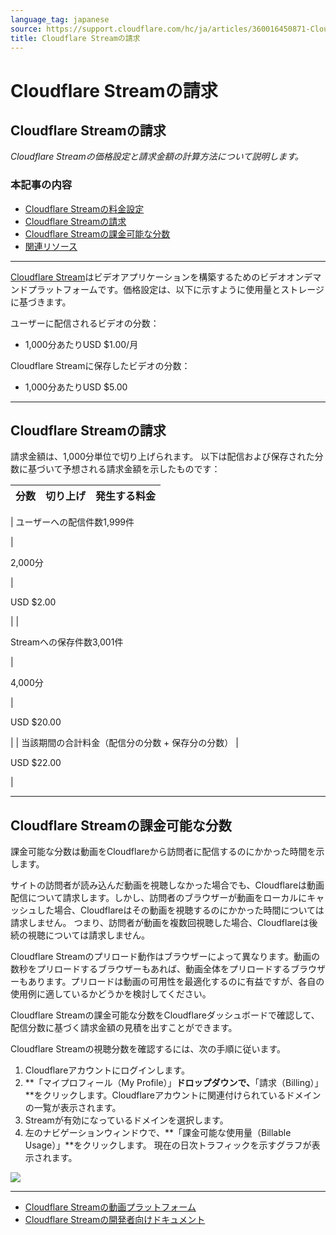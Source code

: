 ```yaml
---
language_tag: japanese
source: https://support.cloudflare.com/hc/ja/articles/360016450871-Cloudflare-Stream%E3%81%AE%E8%AB%8B%E6%B1%82
title: Cloudflare Streamの請求
---
```


# Cloudflare Streamの請求

## Cloudflare Streamの請求

_Cloudflare Streamの価格設定と請求金額の計算方法について説明します。_

### 本記事の内容

-   [Cloudflare Streamの料金設定](https://support.cloudflare.com/hc/ja/articles/360016450871-Cloudflare-Stream%E3%81%AE%E8%AB%8B%E6%B1%82#pricing)
-   [Cloudflare Streamの請求](https://support.cloudflare.com/hc/ja/articles/360016450871-Cloudflare-Stream%E3%81%AE%E8%AB%8B%E6%B1%82#billing)
-   [Cloudflare Streamの課金可能な分数](https://support.cloudflare.com/hc/ja/articles/360016450871-Cloudflare-Stream%E3%81%AE%E8%AB%8B%E6%B1%82#billable-minutes)
-   [関連リソース](https://support.cloudflare.com/hc/ja/articles/360016450871-Cloudflare-Stream%E3%81%AE%E8%AB%8B%E6%B1%82#related-resources)

___

[Cloudflare Stream](https://support.cloudflare.com/hc/en-us/articles/360017801091)はビデオアプリケーションを構築するためのビデオオンデマンドプラットフォームです。価格設定は、以下に示すように使用量とストレージに基づきます。

ユーザーに配信されるビデオの分数：

-   1,000分あたりUSD $1.00/月

Cloudflare Streamに保存したビデオの分数：

-   1,000分あたりUSD $5.00

___

## Cloudflare Streamの請求


請求金額は、1,000分単位で切り上げられます。 以下は配信および保存された分数に基づいて予想される請求金額を示したものです：

| **分数** | **切り上げ** | **発生する料金** |
| --- | --- | --- |
| 
ユーザーへの配信件数1,999件

 | 

2,000分

 | 

USD $2.00

 |
| 

Streamへの保存件数3,001件

 | 

4,000分

 | 

USD $20.00

 |
| 当該期間の合計料金（配信分の分数 + 保存分の分数） | 

USD $22.00

 |

___

## Cloudflare Streamの課金可能な分数

課金可能な分数は動画をCloudflareから訪問者に配信するのにかかった時間を示します。

サイトの訪問者が読み込んだ動画を視聴しなかった場合でも、Cloudflareは動画配信について請求します。しかし、訪問者のブラウザーが動画をローカルにキャッシュした場合、Cloudflareはその動画を視聴するのにかかった時間については請求しません。 つまり、訪問者が動画を複数回視聴した場合、Cloudflareは後続の視聴については請求しません。

Cloudflare Streamのプリロード動作はブラウザーによって異なります。動画の数秒をプリロードするブラウザーもあれば、動画全体をプリロードするブラウザーもあります。プリロードは動画の可用性を最適化するのに有益ですが、各自の使用例に適しているかどうかを検討してください。

Cloudflare Streamの課金可能な分数をCloudflareダッシュボードで確認して、配信分数に基づく請求金額の見積を出すことができます。

Cloudflare Streamの視聴分数を確認するには、次の手順に従います。

1.  Cloudflareアカウントにログインします。
2.  **「マイプロフィール（My Profile）」**ドロップダウンで、**「請求（Billing）」**をクリックします。Cloudflareアカウントに関連付けられているドメインの一覧が表示されます。
3.  Streamが有効になっているドメインを選択します。
4.  左のナビゲーションウィンドウで、**「課金可能な使用量（Billable Usage）」**をクリックします。 現在の日次トラフィックを示すグラフが表示されます。

![](/support/static/hc-import-stream_billing_subcriptions_previous_month.png)

___

-   [Cloudflare Streamの動画プラットフォーム](https://support.cloudflare.com/hc/en-us/articles/360017801091)
-   [Cloudflare Streamの開発者向けドキュメント](https://developers.cloudflare.com/stream/getting-started/)
